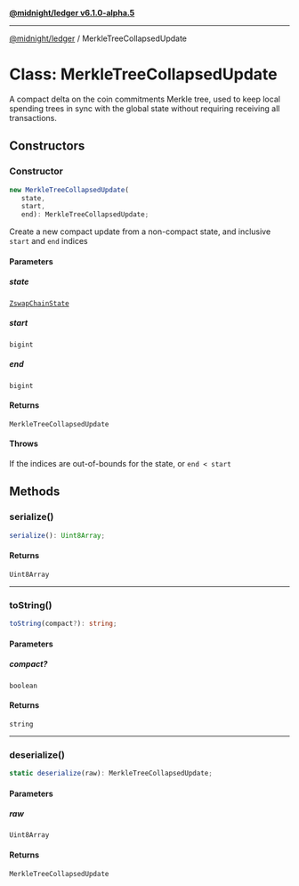[**@midnight/ledger v6.1.0-alpha.5**](../README.md)

***

[@midnight/ledger](../globals.md) / MerkleTreeCollapsedUpdate

# Class: MerkleTreeCollapsedUpdate

A compact delta on the coin commitments Merkle tree, used to keep local
spending trees in sync with the global state without requiring receiving all
transactions.

## Constructors

### Constructor

```ts
new MerkleTreeCollapsedUpdate(
   state, 
   start, 
   end): MerkleTreeCollapsedUpdate;
```

Create a new compact update from a non-compact state, and inclusive
`start` and `end` indices

#### Parameters

##### state

[`ZswapChainState`](ZswapChainState.md)

##### start

`bigint`

##### end

`bigint`

#### Returns

`MerkleTreeCollapsedUpdate`

#### Throws

If the indices are out-of-bounds for the state, or `end < start`

## Methods

### serialize()

```ts
serialize(): Uint8Array;
```

#### Returns

`Uint8Array`

***

### toString()

```ts
toString(compact?): string;
```

#### Parameters

##### compact?

`boolean`

#### Returns

`string`

***

### deserialize()

```ts
static deserialize(raw): MerkleTreeCollapsedUpdate;
```

#### Parameters

##### raw

`Uint8Array`

#### Returns

`MerkleTreeCollapsedUpdate`
